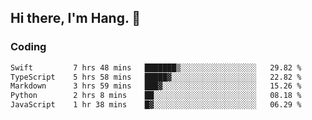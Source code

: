 ## Hi there, I'm Hang. 👋

### Coding

<!--START_SECTION:waka-->

```txt
Swift         7 hrs 48 mins   ███████▒░░░░░░░░░░░░░░░░░   29.82 %
TypeScript    5 hrs 58 mins   █████▓░░░░░░░░░░░░░░░░░░░   22.82 %
Markdown      3 hrs 59 mins   ███▓░░░░░░░░░░░░░░░░░░░░░   15.26 %
Python        2 hrs 8 mins    ██░░░░░░░░░░░░░░░░░░░░░░░   08.18 %
JavaScript    1 hr 38 mins    █▓░░░░░░░░░░░░░░░░░░░░░░░   06.29 %
```

<!--END_SECTION:waka-->
